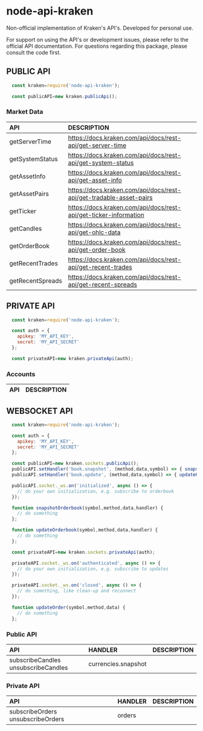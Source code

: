 # node-api-kraken

Non-official implementation of Kraken's API's. Developed for personal use.

For support on using the API's or development issues, please refer to the official API documentation. For questions regarding this package, please consult the code first.

## __PUBLIC API__

```javascript
  const kraken=require('node-api-kraken');

  const publicAPI=new kraken.publicApi();

```

### Market Data

| API                     | DESCRIPTION |
| :----                   | :---- |
| getServerTime           | https://docs.kraken.com/api/docs/rest-api/get-server-time          |
| getSystemStatus         | https://docs.kraken.com/api/docs/rest-api/get-system-status        |
| getAssetInfo            | https://docs.kraken.com/api/docs/rest-api/get-asset-info           |
| getAssetPairs           | https://docs.kraken.com/api/docs/rest-api/get-tradable-asset-pairs |
| getTicker               | https://docs.kraken.com/api/docs/rest-api/get-ticker-information   |
| getCandles              | https://docs.kraken.com/api/docs/rest-api/get-ohlc-data            |
| getOrderBook            | https://docs.kraken.com/api/docs/rest-api/get-order-book           |
| getRecentTrades         | https://docs.kraken.com/api/docs/rest-api/get-recent-trades        |
| getRecentSpreads        | https://docs.kraken.com/api/docs/rest-api/get-recent-spreads       |

## __PRIVATE API__

```javascript
  const kraken=require('node-api-kraken');

  const auth = {
    apikey: 'MY_API_KEY',
    secret: 'MY_API_SECRET'
  };

  const privateAPI=new kraken.privateApi(auth);

```

### Accounts

| API                     | DESCRIPTION |
| :----                   | :---- |

## __WEBSOCKET API__

```javascript
  const kraken=require('node-api-kraken');

  const auth = {
    apikey: 'MY_API_KEY',
    secret: 'MY_API_SECRET'
  };

  const publicAPI=new kraken.sockets.publicApi();
  publicAPI.setHandler('book.snapshot', (method,data,symbol) => { snapshotOrderbook(symbol,method,data,handler); });
  publicAPI.setHandler('book.update', (method,data,symbol) => { updateOrderbook(symbol,method,data,handler); });

  publicAPI.socket._ws.on('initialized', async () => {
    // do your own initialization, e.g. subscribe to orderbook
  });

  function snapshotOrderbook(symbol,method,data,handler) {
    // do something
  };

  function updateOrderbook(symbol,method,data,handler) {
    // do something
  };

  const privateAPI=new kraken.sockets.privateApi(auth);

  privateAPI.socket._ws.on('authenticated', async () => {
    // do your own initialization, e.g. subscribe to updates
  });

  privateAPI.socket._ws.on('closed', async () => {
    // do something, like clean-up and reconnect
  });

  function updateOrder(symbol,method,data) {
    // do something
  };


```

### Public API

| API                                             | HANDLER                   | DESCRIPTION |
| :----                                           | :----                     | :---- |
| subscribeCandles unsubscribeCandles             | currencies.snapshot       | |

### Private API

| API                                             | HANDLER                   | DESCRIPTION |
| :----                                           | :----                     | :---- |
| subscribeOrders unsubscribeOrders               | orders                    | |
